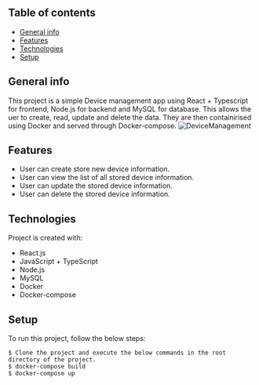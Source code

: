 ## Table of contents
* [General info](#general-info)
* [Features](#features)
* [Technologies](#technologies)
* [Setup](#setup)

## General info
This project is a simple Device management app using React + Typescript for frontend, Node.js for backend and MySQL for database. This allows the uer to create, read, update and delete the data.
They are then containirised using Docker and served through Docker-compose.
![DeviceManagement](https://github.com/jsmathews/ReactAppWithTypeScript/assets/38797524/a6d63935-0191-4666-b953-052c50aa91c3)
## Features
- User can create store new device information.
- User can view the list of all stored device information.
- User can update the stored device information.
- User can delete the stored device information.

## Technologies
Project is created with:
* React.js
* JavaScript + TypeScript
* Node.js
* MySQL
* Docker
* Docker-compose
	
## Setup
To run this project, follow the below steps:

```
$ Clone the project and execute the below commands in the root directory of the project.
$ docker-compose build
$ docker-compose up
```
